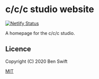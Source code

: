 # c/c/c studio website

[![Netlify Status](https://api.netlify.com/api/v1/badges/a61d55d4-25f5-4537-b4c5-f6ae165f2b43/deploy-status)](https://app.netlify.com/sites/cccstudio/deploys)

A homepage for the c/c/c studio.

## Licence

Copyright (C) 2020 Ben Swift

[MIT](./LICENCE)
